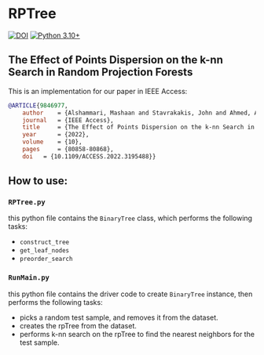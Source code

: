 # RPTree

[![DOI](http://img.shields.io/badge/doi-10.1109/ACCESS.2022.3195488-36648B.svg)](https://doi.org/10.1109/ACCESS.2022.3195488)
[![Python 3.10+](https://img.shields.io/badge/python-3.10+-blue.svg)](https://www.python.org/downloads/release/python-390/)

## 	The Effect of Points Dispersion on the k-nn Search in Random Projection Forests
This is an implementation for our paper in IEEE Access:
```bibtex
@ARTICLE{9846977,
	author	  = {Alshammari, Mashaan and Stavrakakis, John and Ahmed, Adel F. and Takatsuka, Masahiro},
	journal	  = {IEEE Access}, 
	title	  = {The Effect of Points Dispersion on the k-nn Search in Random Projection Forests}, 
	year 	  = {2022},
	volume	  = {10},
	pages	  = {80858-80868},
	doi	  = {10.1109/ACCESS.2022.3195488}}
```

## How to use:

### `RPTree.py`
this python file contains the `BinaryTree` class, which performs the following tasks:
- `construct_tree`
- `get_leaf_nodes`
- `preorder_search`

### `RunMain.py`
this python file contains the driver code to create `BinaryTree` instance, then performs the following tasks:
- picks a random test sample, and removes it from the dataset.
- creates the rpTree from the dataset.
- performs k-nn search on the rpTree to find the nearest neighbors for the test sample.
